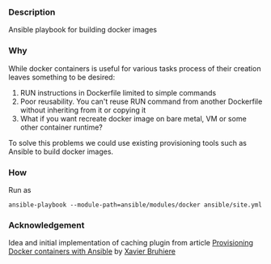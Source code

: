 ### Description
Ansible playbook for building docker images

### Why
While docker containers is useful for various tasks process of their creation
leaves something to be desired:

1) RUN instructions in Dockerfile limited to simple commands
2) Poor reusability. You can't reuse RUN command from another Dockerfile
without inheriting from it or copying it
3) What if you want recreate docker image on bare metal, VM or some other
container runtime?

To solve this problems we could use existing provisioning tools such as Ansible
to build docker images.

### How
Run as
```
ansible-playbook --module-path=ansible/modules/docker ansible/site.yml
```

### Acknowledgement
Idea and initial implementation of caching plugin from article
[Provisioning Docker containers with Ansible][1] by [Xavier Bruhiere][2]

[1]: https://www.ibm.com/developerworks/cloud/library/cl-provision-docker-containers-ansible/
[2]: https://github.com/hackliff
